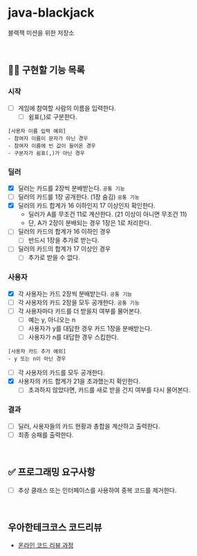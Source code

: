 # java-blackjack
블랙잭 미션을 위한 저장소

<br/>

## 👩‍💻 구현할 기능 목록
### 시작
- [ ] 게임에 참여할 사람의 이름을 입력한다.
    - [ ] 쉼표(,)로 구분한다.
```
[사용자 이름 입력 예외]
- 참여자 이름이 문자가 아닌 경우
- 참여자 이름에 빈 값이 들어온 경우
- 구분자가 쉼표(,)가 아닌 경우
```

### 딜러
- [x] 딜러는 카드를 2장씩 분배받는다. `공통 기능`
- [ ] 딜러의 카드를 1장 공개한다. (1장 숨김) `공통 기능`
- [x] 딜러의 카드 합계가 16 이하인지 17 이상인지 확인한다.
  - 딜러가 A를 무조건 11로 계산한다. (21 이상이 아니면 무조건 11)
  - 단, A가 2장이 분배되는 경우 1장은 1로 처리한다.
- [ ] 딜러의 카드의 합계가 16 이하인 경우
  - [ ] 반드시 1장을 추가로 받는다.
- [ ] 딜러의 카드의 합계가 17 이상인 경우
  - [ ] 추가로 받을 수 없다.

### 사용자
- [x] 각 사용자는 카드 2장씩 분배받는다. `공통 기능`
- [ ] 각 사용자의 카드 2장을 모두 공개한다. `공통 기능`
- [ ] 각 사용자마다 카드를 더 받을지 여부를 물어본다.
  - [ ] 예는 y, 아니오는 n
  - [ ] 사용자가 y를 대답한 경우 카드 1장을 분배받는다.
  - [ ] 사용자가 n를 대답한 경우 스킵한다.
```
[사용자 카드 추가 예외]
- y 또는 n이 아닌 경우
```
- [ ] 각 사용자의 카드를 모두 공개한다.
- [x] 사용자의 카드 합계가 21을 초과했는지 확인한다.
  - [ ] 초과하지 않았다면, 카드를 새로 받을 건지 여부를 다시 물어본다.

### 결과
- [ ] 딜러, 사용자들의 카드 현황과 총합을 계산하고 출력한다.
- [ ] 최종 승패를 출력한다.

<br/>

## ✅ 프로그래밍 요구사항
- [ ] 추상 클래스 또는 인터페이스를 사용하여 중복 코드를 제거한다.

<br/>

## 우아한테크코스 코드리뷰
* [온라인 코드 리뷰 과정](https://github.com/woowacourse/woowacourse-docs/blob/master/maincourse/README.md)